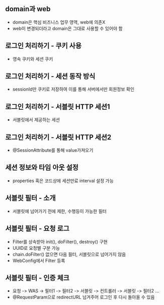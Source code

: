 ## domain과 web
* domain은 핵심 비즈니스 업무 영역, web에 의존X
* web이 변경되더라고 domain은 그대로 사용할 수 있어야 함

## 로그인 처리하기 - 쿠키 사용
* 영속 쿠키와 세션 쿠키

## 로그인 처리하기 - 세션 동작 방식
* sessionId만 쿠키로 저장하여 이를 통해 서버에서만 회원정보 확인

## 로그인 처리하기 - 서블릿 HTTP 세션1
* 서블릿에서 제공하는 세션

## 로그인 처리하기 - 서블릿 HTTP 세션2
* @SessionAttribute를 통해 value가져오기

## 세션 정보와 타임 아웃 설정
* properties 혹은 코드상에 세션만료 interval 설정 가능

## 서블릿 필터 - 소개
* 서블릿에 넘어가기 전에 제한, 수행등이 가능한 필터

## 서블릿 필터 - 요청 로그
* Filter를 상속받아 init(), doFilter(), destroy() 구현
* UUID로 요청별 구분 가능
* chain.doFilter() 없으면 다음 필터, 서블릿으로 넘어가지 않음
* WebConfig에서 Filter 등록

## 서블릿 필터 - 인증 체크
* 요청 -> WAS -> 필터1 -> 필터2 -> 서블릿 -> 컨트롤러 -> 서블릿 -> 필터2 ...
* @RequestParam으로 redirectURL 넘겨주어 로그인 후 다시 돌아올 수 있음

